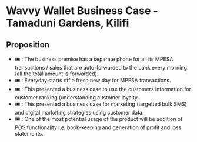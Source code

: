 # Wavvy Wallet Business Case - Tamaduni Gardens, Kilifi

## Proposition
- 🎟️ : The business premise has a separate phone for all its MPESA transactions / sales that are auto-forwarded to the bank every morning (all the total amount is forwarded).
- 🎟️ : Everyday starts off a fresh new day for MPESA transactions. 
- 🎟️ : This presented a business case to use the customers information for customer ranking (understanding customer loyalty. 
- 🎟️ : This presented a business case for marketing (targetted bulk SMS) and digital marketing strategies using customer data. 
- 🎟️ : One of the most potential usage of the product will be addition of POS functionality i.e. book-keeping and generation of profit and loss statements. 

